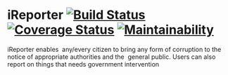 # iReporter  [![Build Status](https://travis-ci.com/haywhyze/iReporter.svg?branch=develop)](https://travis-ci.com/haywhyze/iReporter) [![Coverage Status](https://coveralls.io/repos/github/haywhyze/iReporter/badge.svg?branch=develop)](https://coveralls.io/github/haywhyze/iReporter?branch=develop) [![Maintainability](https://api.codeclimate.com/v1/badges/64ea93f642a18de72626/maintainability)](https://codeclimate.com/github/haywhyze/iReporter/maintainability)
iReporter enables  any/every citizen to bring any form of corruption to the notice of appropriate authorities and the  general public. Users can also report on things that needs government intervention
